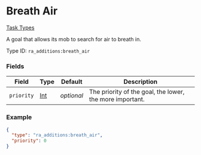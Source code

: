 # Breath Air
[Task Types](../task_types.md)

A goal that allows its mob to search for air to breath in.

Type ID: `ra_additions:breath_air`
### Fields
 | Field | Type | Default | Description | 
|---|---|---|---|
 | `priority` | [Int](../data_types/int.md) | _optional_ | The priority of the goal, the lower, the more important. | 

### Example
```json
{
  "type": "ra_additions:breath_air",
  "priority": 0
}
```

